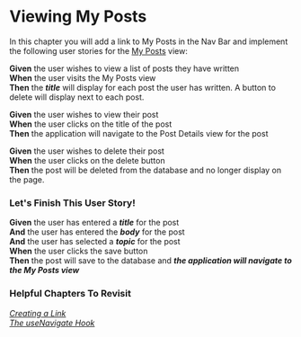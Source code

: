 # Viewing My Posts
In this chapter you will add a link to My Posts in the Nav Bar and implement the following user stories for the [My Posts](./LEARN_WIREFRAME.md#-my-posts) view:

**Given** the user wishes to view a list of posts they have written<br>
**When** the user visits the My Posts view<br>
**Then** the ***title*** will display for each post the user has written. A button to delete will display next to each post.

**Given** the user wishes to view their post<br>
**When** the user clicks on the title of the post<br>
**Then** the application will navigate to the Post Details view for the post

**Given** the user wishes to delete their post<br>
**When** the user clicks on the delete button<br>
**Then** the post will be deleted from the database and no longer display on the page. 

### Let's Finish This User Story!
**Given** the user has entered a ***title*** for the post<br>
**And** the user has entered the ***body*** for the post<br>
**And** the user has selected a ***topic*** for the post<br>
**When** the user clicks the save button<br>
**Then** the post will save to the database and ***the application will navigate to the My Posts view***

### Helpful Chapters To Revisit

*[Creating a Link](./REPAIR_ROUTES_INTRO.md#creating-a-link)*<br>
*[The useNavigate Hook](./REPAIR_EMPLOYEE_EDIT.md#the-usenavigate-hook)*